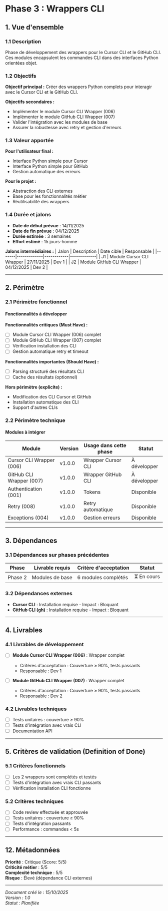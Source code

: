 # Phase 3 : Wrappers CLI

## 1. Vue d'ensemble

### 1.1 Description
Phase de développement des wrappers pour le Cursor CLI et le GitHub CLI. Ces modules encapsulent les commandes CLI dans des interfaces Python orientées objet.

### 1.2 Objectifs
**Objectif principal :**
Créer des wrappers Python complets pour interagir avec le Cursor CLI et le GitHub CLI.

**Objectifs secondaires :**
- Implémenter le module Cursor CLI Wrapper (006)
- Implémenter le module GitHub CLI Wrapper (007)
- Valider l'intégration avec les modules de base
- Assurer la robustesse avec retry et gestion d'erreurs

### 1.3 Valeur apportée
**Pour l'utilisateur final :**
- Interface Python simple pour Cursor
- Interface Python simple pour GitHub
- Gestion automatique des erreurs

**Pour le projet :**
- Abstraction des CLI externes
- Base pour les fonctionnalités métier
- Réutilisabilité des wrappers

### 1.4 Durée et jalons
- **Date de début prévue** : 14/11/2025
- **Date de fin prévue** : 04/12/2025
- **Durée estimée** : 3 semaines
- **Effort estimé** : 15 jours-homme

**Jalons intermédiaires :**
| Jalon | Description | Date cible | Responsable |
|-------|-------------|------------|-------------|
| J1 | Module Cursor CLI Wrapper | 27/11/2025 | Dev 1 |
| J2 | Module GitHub CLI Wrapper | 04/12/2025 | Dev 2 |

---

## 2. Périmètre

### 2.1 Périmètre fonctionnel

#### Fonctionnalités à développer
**Fonctionnalités critiques (Must Have) :**
- [ ] Module Cursor CLI Wrapper (006) complet
- [ ] Module GitHub CLI Wrapper (007) complet
- [ ] Vérification installation des CLI
- [ ] Gestion automatique retry et timeout

**Fonctionnalités importantes (Should Have) :**
- [ ] Parsing structuré des résultats CLI
- [ ] Cache des résultats (optionnel)

**Hors périmètre (explicite) :**
- Modification des CLI Cursor et GitHub
- Installation automatique des CLI
- Support d'autres CLIs

### 2.2 Périmètre technique

#### Modules à intégrer
| Module | Version | Usage dans cette phase | Statut |
|--------|---------|------------------------|--------|
| Cursor CLI Wrapper (006) | v1.0.0 | Wrapper Cursor CLI | À développer |
| GitHub CLI Wrapper (007) | v1.0.0 | Wrapper GitHub CLI | À développer |
| Authentication (001) | v1.0.0 | Tokens | Disponible |
| Retry (008) | v1.0.0 | Retry automatique | Disponible |
| Exceptions (004) | v1.0.0 | Gestion erreurs | Disponible |

---

## 3. Dépendances

### 3.1 Dépendances sur phases précédentes
| Phase | Livrable requis | Critère d'acceptation | Statut |
|-------|-----------------|----------------------|--------|
| Phase 2 | Modules de base | 6 modules complétés | ⏳ En cours |

### 3.2 Dépendances externes
- **Cursor CLI** : Installation requise - Impact : Bloquant
- **GitHub CLI (gh)** : Installation requise - Impact : Bloquant

---

## 4. Livrables

### 4.1 Livrables de développement
- [ ] **Module Cursor CLI Wrapper (006)** : Wrapper complet
  - Critères d'acceptation : Couverture ≥ 90%, tests passants
  - Responsable : Dev 1

- [ ] **Module GitHub CLI Wrapper (007)** : Wrapper complet
  - Critères d'acceptation : Couverture ≥ 90%, tests passants
  - Responsable : Dev 2

### 4.2 Livrables techniques
- [ ] Tests unitaires : couverture ≥ 90%
- [ ] Tests d'intégration avec vrais CLI
- [ ] Documentation API

---

## 5. Critères de validation (Definition of Done)

### 5.1 Critères fonctionnels
- [ ] Les 2 wrappers sont complétés et testés
- [ ] Tests d'intégration avec vrais CLI passants
- [ ] Vérification installation CLI fonctionne

### 5.2 Critères techniques
- [ ] Code review effectuée et approuvée
- [ ] Tests unitaires : couverture ≥ 90%
- [ ] Tests d'intégration passants
- [ ] Performance : commandes < 5s

---

## 12. Métadonnées

**Priorité** : Critique (Score: 5/5)  
**Criticité métier** : 5/5  
**Complexité technique** : 5/5  
**Risque** : Élevé (dépendance CLI externes)

---

*Document créé le : 15/10/2025*  
*Version : 1.0*  
*Statut : Planifiée*

